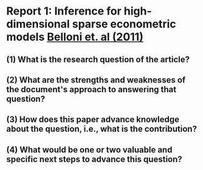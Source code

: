# Report 1: Inference for high-dimensional sparse econometric models [Belloni et. al (2011)](https://arxiv.org/pdf/1201.0220.pdf)

## (1) What is the research question of the article?



## (2) What are the strengths and weaknesses of the document's approach to answering that question?




## (3) How does this paper advance knowledge about the question, i.e., what is the contribution?



## (4) What would be one or two valuable and specific next steps to advance this question?

